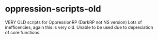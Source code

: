 # oppression-scripts-old
VERY OLD scripts for OppressionRP (DarkRP not NS version)
Lots of inefficencies, again this is very old. Unable to be used due to depreciation of core functions.
